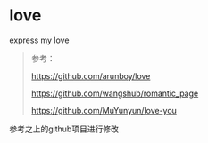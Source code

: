 # love
express my love



> 参考：
>
> https://github.com/arunboy/love
>
> https://github.com/wangshub/romantic_page
>
> https://github.com/MuYunyun/love-you
>
> 

参考之上的github项目进行修改